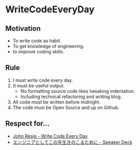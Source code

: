 # WriteCodeEveryDay

## Motivation

- To write code as habit.
- To get knowledge of engineering.
- to improve coding skills.


## Rule

1. I must write code every day.
2. It must be useful output.
	- No formatting source code likes tweaking indentation.
	- Including technical refactoring and writing blog. 
3. All code must be written before midnight.
4. The code must be Open Source and up on Github.


## Respect for...

- [John Resig - Write Code Every Day](https://johnresig.com/blog/write-code-every-day)
- [エンジニアとしてこの先生きのこるために - Speaker Deck](https://speakerdeck.com/rtechkouhou/enziniatositekofalsexian-sheng-kifalsekorutameni)
